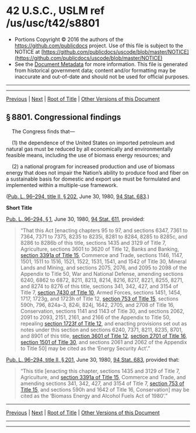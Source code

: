 ---
---

# 42 U.S.C., USLM ref /us/usc/t42/s8801

* Portions Copyright © 2016 the authors of the https://github.com/publicdocs project.
  Use of this file is subject to the NOTICE at [https://github.com/publicdocs/uscode/blob/master/NOTICE](https://github.com/publicdocs/uscode/blob/master/NOTICE)
* See the [Document Metadata](././../../../..//README.md) for more information.
  This file is generated from historical government data; content and/or formatting may be inaccurate and out-of-date and should not be used for official purposes.

----------
----------

[Previous](./../../../..//us/usc/t42/ch96/m__us_usc_t42_ch96.md) | [Next](./../../../..//us/usc/t42/ch96/m__us_usc_t42_s8802.md) | [Root of Title](./../../../../) | [Other Versions of this Document](https://publicdocs.github.io/go/links?ns=uslm&ref=%2Fus%2Fusc%2Ft42%2Fs8801)

## § 8801. Congressional findings

    The Congress finds that—

    (1) the dependence of the United States on imported petroleum and natural gas must be reduced by all economically and environmentally feasible means, including the use of biomass energy resources; and

    (2) a national program for increased production and use of biomass energy that does not impair the Nation’s ability to produce food and fiber on a sustainable basis for domestic and export use must be formulated and implemented within a multiple-use framework.

([Pub. L. 96–294, title II, § 202][/us/pl/96/294/s202], June 30, 1980, [94 Stat. 683][/us/stat/94/683].)

 __Short Title__ 

[Pub. L. 96–294, § 1][/us/pl/96/294/s1], June 30, 1980, [94 Stat. 611][/us/stat/94/611], provided: 

> “That this Act \[enacting chapters 95 to 97, and sections 6347, 7361 to 7364, 7371 to 7375, 8235 to 8235i, 8281 to 8284, 8285 to 8285c, and 8286 to 8286b of this title, sections 1435 and 3129 of Title 7, Agriculture, sections 3601 to 3620 of Title 12, Banks and Banking, [section 3391a of Title 15][/us/usc/t15/s3391a], Commerce and Trade, sections 1146, 1147, 1501, 1511 to 1516, 1521, 1522, 1531, 1541, and 1542 of Title 30, Mineral Lands and Mining, and sections 2075, 2076, and 2095 to 2098 of the Appendix to Title 50, War and National Defense, amending sections 6240, 6862 to 6872, 8211, 8213, 8214, 8216, 8217, 8221, 8255, 8271, and 8274 to 8276 of this title, sections 341, 342, 427, and 3154 of Title 7, [section 7430 of Title 10][/us/usc/t10/s7430], Armed Forces, sections 1451, 1454, 1717, 1723g, and 1723h of Title 12, [section 753 of Title 15][/us/usc/t15/s753], sections 590h, 796, 824a–3, 824i, 824j, 1642, 2705, and 2708 of Title 16, Conservation, sections 1141 and 1143 of Title 30, and sections 2062, 2091 to 2093, 2151, 2161, and 2166 of the Appendix to Title 50, repealing [section 1723f of Title 12][/us/usc/t12/s1723f], and enacting provisions set out as notes under this section and sections 6240, 7371, 8211, 8235, 8701, and 8901 of this title, [section 3601 of Title 12][/us/usc/t12/s3601], [section 2701 of Title 16][/us/usc/t16/s2701], [section 1501 of Title 30][/us/usc/t30/s1501], and sections 2061 and 2062 of the Appendix to Title 50\] may be cited as the ‘Energy Security Act’.”

[Pub. L. 96–294, title II, § 201][/us/pl/96/294/s201], June 30, 1980, [94 Stat. 683][/us/stat/94/683], provided that: 

> “This title \[enacting this chapter, sections 1435 and 3129 of Title 7, Agriculture, and [section 3391a of Title 15][/us/usc/t15/s3391a], Commerce and Trade, and amending sections 341, 342, 427, and 3154 of Title 7, [section 753 of Title 15][/us/usc/t15/s753], and sections 590h and 1642 of Title 16, Conservation\] may be cited as the ‘Biomass Energy and Alcohol Fuels Act of 1980’.”

----------

[Previous](./../../../..//us/usc/t42/ch96/m__us_usc_t42_ch96.md) | [Next](./../../../..//us/usc/t42/ch96/m__us_usc_t42_s8802.md) | [Root of Title](./../../../../) | [Other Versions of this Document](https://publicdocs.github.io/go/links?ns=uslm&ref=%2Fus%2Fusc%2Ft42%2Fs8801)

----------
----------

[/us/pl/96/294/s202]: https://publicdocs.github.io/go/links?ns=uslm&ref=%2Fus%2Fpl%2F96%2F294%2Fs202
[/us/stat/94/683]: https://publicdocs.github.io/go/links?ns=uslm&ref=%2Fus%2Fstat%2F94%2F683
[/us/pl/96/294/s1]: https://publicdocs.github.io/go/links?ns=uslm&ref=%2Fus%2Fpl%2F96%2F294%2Fs1
[/us/stat/94/611]: https://publicdocs.github.io/go/links?ns=uslm&ref=%2Fus%2Fstat%2F94%2F611
[/us/usc/t15/s3391a]: https://publicdocs.github.io/go/links?ns=uslm&ref=%2Fus%2Fusc%2Ft15%2Fs3391a
[/us/usc/t10/s7430]: https://publicdocs.github.io/go/links?ns=uslm&ref=%2Fus%2Fusc%2Ft10%2Fs7430
[/us/usc/t15/s753]: https://publicdocs.github.io/go/links?ns=uslm&ref=%2Fus%2Fusc%2Ft15%2Fs753
[/us/usc/t12/s1723f]: https://publicdocs.github.io/go/links?ns=uslm&ref=%2Fus%2Fusc%2Ft12%2Fs1723f
[/us/usc/t12/s3601]: https://publicdocs.github.io/go/links?ns=uslm&ref=%2Fus%2Fusc%2Ft12%2Fs3601
[/us/usc/t16/s2701]: https://publicdocs.github.io/go/links?ns=uslm&ref=%2Fus%2Fusc%2Ft16%2Fs2701
[/us/usc/t30/s1501]: https://publicdocs.github.io/go/links?ns=uslm&ref=%2Fus%2Fusc%2Ft30%2Fs1501
[/us/pl/96/294/s201]: https://publicdocs.github.io/go/links?ns=uslm&ref=%2Fus%2Fpl%2F96%2F294%2Fs201
[/us/stat/94/683]: https://publicdocs.github.io/go/links?ns=uslm&ref=%2Fus%2Fstat%2F94%2F683
[/us/usc/t15/s3391a]: https://publicdocs.github.io/go/links?ns=uslm&ref=%2Fus%2Fusc%2Ft15%2Fs3391a
[/us/usc/t15/s753]: https://publicdocs.github.io/go/links?ns=uslm&ref=%2Fus%2Fusc%2Ft15%2Fs753


